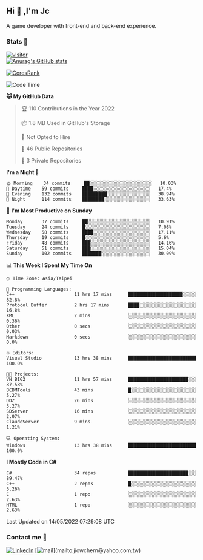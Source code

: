 ## Hi 👋 ,I'm Jc  

A game developer with front-end and back-end experience.  

### Stats  📝
[![visitor](https://visitor-badge.glitch.me/badge?page_id=jiowchern.jiowchern&style=flat-square&color=0088cc)](https://visitor-badge.glitch.me/badge?page_id=jiowchern.jiowchern&style=flat-square&color=0088cc)  
[![Anurag's GitHub stats](https://github-readme-stats.vercel.app/api?username=jiowchern&count_private=true&&show_icons=true)](https://github.com/anuraghazra/github-readme-stats)  
<!-- [![trophy](https://github-profile-trophy.vercel.app/?username=jiowchern)](https://github.com/ryo-ma/github-profile-trophy)   -->
[![CoresRank](https://cr-ss-service.azurewebsites.net/api/ScreenShot?widget=summary&username=jiowchern)](https://cr-ss-service.azurewebsites.net/api/ScreenShot?widget=summary&username=jiowchern)


<!--START_SECTION:waka-->
![Code Time](http://img.shields.io/badge/Code%20Time-378%20hrs%2057%20mins-blue)

**🐱 My GitHub Data** 

> 🏆 110 Contributions in the Year 2022
 > 
> 📦 1.8 MB Used in GitHub's Storage 
 > 
> 🚫 Not Opted to Hire
 > 
> 📜 46 Public Repositories 
 > 
> 🔑 3 Private Repositories  
 > 
**I'm a Night 🦉** 

```text
🌞 Morning    34 commits     ██░░░░░░░░░░░░░░░░░░░░░░░   10.03% 
🌆 Daytime    59 commits     ████░░░░░░░░░░░░░░░░░░░░░   17.4% 
🌃 Evening    132 commits    █████████░░░░░░░░░░░░░░░░   38.94% 
🌙 Night      114 commits    ████████░░░░░░░░░░░░░░░░░   33.63%

```
📅 **I'm Most Productive on Sunday** 

```text
Monday       37 commits     ██░░░░░░░░░░░░░░░░░░░░░░░   10.91% 
Tuesday      24 commits     █░░░░░░░░░░░░░░░░░░░░░░░░   7.08% 
Wednesday    58 commits     ████░░░░░░░░░░░░░░░░░░░░░   17.11% 
Thursday     19 commits     █░░░░░░░░░░░░░░░░░░░░░░░░   5.6% 
Friday       48 commits     ███░░░░░░░░░░░░░░░░░░░░░░   14.16% 
Saturday     51 commits     ███░░░░░░░░░░░░░░░░░░░░░░   15.04% 
Sunday       102 commits    ███████░░░░░░░░░░░░░░░░░░   30.09%

```


📊 **This Week I Spent My Time On** 

```text
⌚︎ Time Zone: Asia/Taipei

💬 Programming Languages: 
C++                      11 hrs 17 mins      ████████████████████░░░░░   82.8% 
Protocol Buffer          2 hrs 17 mins       ████░░░░░░░░░░░░░░░░░░░░░   16.8% 
XML                      2 mins              ░░░░░░░░░░░░░░░░░░░░░░░░░   0.36% 
Other                    0 secs              ░░░░░░░░░░░░░░░░░░░░░░░░░   0.03% 
Markdown                 0 secs              ░░░░░░░░░░░░░░░░░░░░░░░░░   0.0%

🔥 Editors: 
Visual Studio            13 hrs 38 mins      █████████████████████████   100.0%

🐱‍💻 Projects: 
VN_BIG2                  11 hrs 57 mins      ██████████████████████░░░   87.58% 
BCBMTools                43 mins             █░░░░░░░░░░░░░░░░░░░░░░░░   5.27% 
DDZ                      26 mins             ░░░░░░░░░░░░░░░░░░░░░░░░░   3.27% 
SDServer                 16 mins             ░░░░░░░░░░░░░░░░░░░░░░░░░   2.07% 
ClaudeServer             9 mins              ░░░░░░░░░░░░░░░░░░░░░░░░░   1.21%

💻 Operating System: 
Windows                  13 hrs 38 mins      █████████████████████████   100.0%

```

**I Mostly Code in C#** 

```text
C#                       34 repos            ██████████████████████░░░   89.47% 
C++                      2 repos             █░░░░░░░░░░░░░░░░░░░░░░░░   5.26% 
C                        1 repo              ░░░░░░░░░░░░░░░░░░░░░░░░░   2.63% 
HTML                     1 repo              ░░░░░░░░░░░░░░░░░░░░░░░░░   2.63%

```



 Last Updated on 14/05/2022 07:29:08 UTC
<!--END_SECTION:waka-->



### Contact me 💬
[![LinkedIn](https://img.shields.io/badge/-JiowchernChen-0077B5?style==flat-square&logo=LinkedIn&logoColor=white)](https://www.linkedin.com/in/jiowchern-chen-4aaa90b7/) [![mail](https://img.shields.io/badge/-jiowchern%40yahoo.com.tw-blueviolet?style=flat-square&logo=yahoo!)](mailto:jiowchern@yahoo.com.tw)    

<!-- [![Linkedin Badge](https://img.shields.io/badge/-LinkedIn-blue?style=flat-square&logo=Linkedin&logoColor=white&link=https://www.linkedin.com/in/jiowchern-chen-4aaa90b7/)](https://www.linkedin.com/in/jiowchern-chen-4aaa90b7/) -->


<!--
**jiowchern/jiowchern** is a ✨ _special_ ✨ repository because its `README.md` (this file) appears on your GitHub profile.

Here are some ideas to get you started:

- 🔭 I’m currently working on ...
- 🌱 I’m currently learning ...
- 👯 I’m looking to collaborate on ...
- 🤔 I’m looking for help with ...
- 💬 Ask me about ...
- 📫 How to reach me: ...
- 😄 Pronouns: ...
- ⚡ Fun fact: ...
-->
